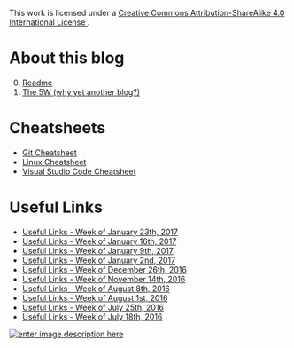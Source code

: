 This work is licensed under a [Creative Commons Attribution-ShareAlike 4.0 International License ](http://creativecommons.org/licenses/by-sa/4.0/).

# About this blog

0. [Readme](https://github.com/Elgolfin/Blog/blob/master/Readme.md)
1. [The 5W (why yet another blog?)](https://github.com/Elgolfin/Blog/blob/master/posts/the-five-5-whys.md)

# Cheatsheets

- [Git Cheatsheet](https://github.com/Elgolfin/Blog/blob/master/posts/cheatsheet-git.md)
- [Linux Cheatsheet](https://github.com/Elgolfin/Blog/blob/master/posts/cheatsheet-linux.md)
- [Visual Studio Code Cheatsheet](https://github.com/Elgolfin/Blog/blob/master/posts/cheatsheet-vscode.md)

# Useful Links

- [Useful Links - Week of January 23th, 2017](https://github.com/Elgolfin/Blog/blob/master/posts/links-week-2017-01-23.md)
- [Useful Links - Week of January 16th, 2017](https://github.com/Elgolfin/Blog/blob/master/posts/links-week-2017-01-16.md)
- [Useful Links - Week of January 9th, 2017](https://github.com/Elgolfin/Blog/blob/master/posts/links-week-2017-01-09.md)
- [Useful Links - Week of January 2nd, 2017](https://github.com/Elgolfin/Blog/blob/master/posts/links-week-2017-01-02.md)
- [Useful Links - Week of December 26th, 2016](https://github.com/Elgolfin/Blog/blob/master/posts/links-week-2016-12-26.md)
- [Useful Links - Week of November 14th, 2016](https://github.com/Elgolfin/Blog/blob/master/posts/links-week-2016-11-14.md)
- [Useful Links - Week of August 8th, 2016](https://github.com/Elgolfin/Blog/blob/master/posts/links-week-2016-08-08.md)
- [Useful Links - Week of August 1st, 2016](https://github.com/Elgolfin/Blog/blob/master/posts/links-week-2016-08-01.md)
- [Useful Links - Week of July 25th, 2016](https://github.com/Elgolfin/Blog/blob/master/posts/links-week-2016-07-25.md)
- [Useful Links - Week of July 18th, 2016](https://github.com/Elgolfin/Blog/blob/master/posts/links-week-2016-07-18.md)

[![enter image description here](https://i.creativecommons.org/l/by-sa/4.0/80x15.png) ](http://creativecommons.org/licenses/by-sa/4.0/)